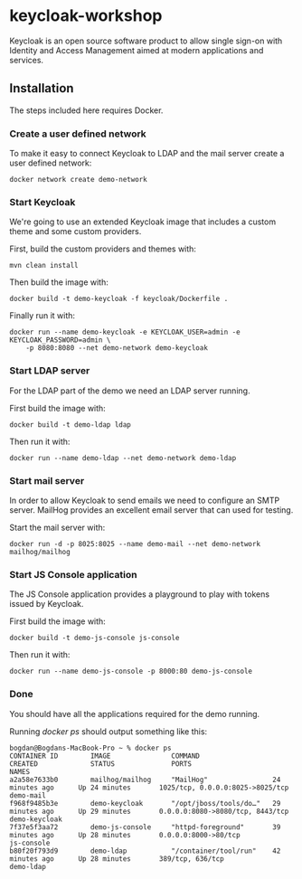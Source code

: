 # keycloak-workshop

Keycloak is an open source software product to allow single sign-on with Identity and Access Management aimed at modern applications and services.

## Installation
The steps included here requires Docker.

### Create a user defined network

To make it easy to connect Keycloak to LDAP and the mail server create a user defined network:

    docker network create demo-network

### Start Keycloak

We're going to use an extended Keycloak image that includes a custom theme and some custom providers.

First, build the custom providers and themes with:

    mvn clean install

Then build the image with:
    
    docker build -t demo-keycloak -f keycloak/Dockerfile .

Finally run it with:

    docker run --name demo-keycloak -e KEYCLOAK_USER=admin -e KEYCLOAK_PASSWORD=admin \
        -p 8080:8080 --net demo-network demo-keycloak

### Start LDAP server

For the LDAP part of the demo we need an LDAP server running.

First build the image with:

    docker build -t demo-ldap ldap
    
Then run it with:

    docker run --name demo-ldap --net demo-network demo-ldap
    
### Start mail server

In order to allow Keycloak to send emails we need to configure an SMTP server. MailHog provides an excellent email
server that can used for testing.

Start the mail server with:

    docker run -d -p 8025:8025 --name demo-mail --net demo-network mailhog/mailhog
    
### Start JS Console application

The JS Console application provides a playground to play with tokens issued by Keycloak.

First build the image with:

    docker build -t demo-js-console js-console
    
Then run it with:

    docker run --name demo-js-console -p 8000:80 demo-js-console

### Done
You should have all the applications required for the demo running.

Running *docker ps* should output something like this:

```
bogdan@Bogdans-MacBook-Pro ~ % docker ps
CONTAINER ID        IMAGE               COMMAND                  CREATED             STATUS              PORTS                              NAMES
a2a58e7633b0        mailhog/mailhog     "MailHog"                24 minutes ago      Up 24 minutes       1025/tcp, 0.0.0.0:8025->8025/tcp   demo-mail
f968f9485b3e        demo-keycloak       "/opt/jboss/tools/do…"   29 minutes ago      Up 29 minutes       0.0.0.0:8080->8080/tcp, 8443/tcp   demo-keycloak
7f37e5f3aa72        demo-js-console     "httpd-foreground"       39 minutes ago      Up 28 minutes       0.0.0.0:8000->80/tcp               js-console
b80f20f793d9        demo-ldap           "/container/tool/run"    42 minutes ago      Up 28 minutes       389/tcp, 636/tcp                   demo-ldap

